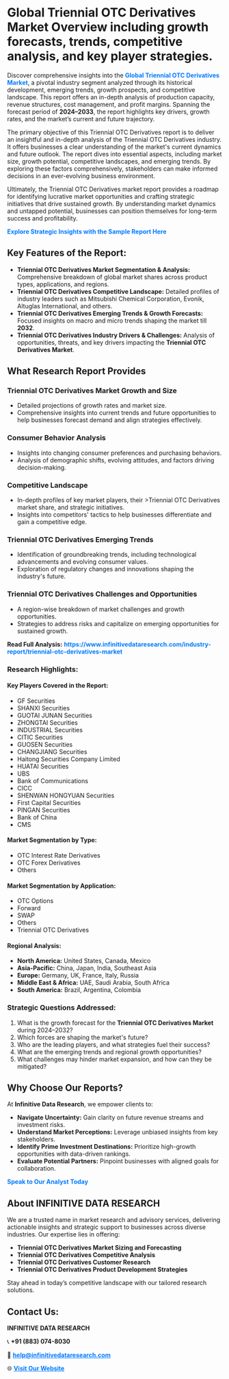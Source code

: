 <h1>Global Triennial OTC Derivatives Market Overview including growth forecasts, trends, competitive analysis, and key player strategies.</h1>
<p>
Discover comprehensive insights into the 
<a href="https://www.infinitivedataresearch.com/industry-report/triennial-otc-derivatives-market" rel="dofollow" style="color: #007BFF; text-decoration: none;"><strong>Global Triennial OTC Derivatives Market</strong></a>, a pivotal industry segment analyzed through its historical development, emerging trends, growth prospects, and competitive landscape. This report offers an in-depth analysis of production capacity, revenue structures, cost management, and profit margins. Spanning the forecast period of <strong>2024–2033</strong>, the report highlights key drivers, growth rates, and the market’s current and future trajectory.
</p>
<p>
The primary objective of this Triennial OTC Derivatives report is to deliver an insightful and in-depth analysis of the Triennial OTC Derivatives industry. It offers businesses a clear understanding of the market's current dynamics and future outlook. The report dives into essential aspects, including market size, growth potential, competitive landscapes, and emerging trends. By exploring these factors comprehensively, stakeholders can make informed decisions in an ever-evolving business environment.
</p>
<p>
Ultimately, the Triennial OTC Derivatives market report provides a roadmap for identifying lucrative market opportunities and crafting strategic initiatives that drive sustained growth. By understanding market dynamics and untapped potential, businesses can position themselves for long-term success and profitability.
</p>
<p>
<a href="https://www.infinitivedataresearch.com/request-sample/reportId=102189" style="color: #007BFF; text-decoration: none;"><strong>Explore Strategic Insights with the Sample Report Here</strong></a>
</p>

<h2>Key Features of the Report:</h2>
<ul>
<li><strong>Triennial OTC Derivatives Market Segmentation & Analysis:</strong> Comprehensive breakdown of global market shares across product types, applications, and regions.</li>
<li><strong>Triennial OTC Derivatives Competitive Landscape:</strong> Detailed profiles of industry leaders such as Mitsubishi Chemical Corporation, Evonik, Altuglas International, and others.</li>
<li><strong>Triennial OTC Derivatives Emerging Trends & Growth Forecasts:</strong> Focused insights on macro and micro trends shaping the market till <strong>2032</strong>.</li>
<li><strong>Triennial OTC Derivatives Industry Drivers & Challenges:</strong> Analysis of opportunities, threats, and key drivers impacting the <strong>Triennial OTC Derivatives Market</strong>.</li>
</ul>

<h2>What Research Report Provides</h2>
<h3>Triennial OTC Derivatives Market Growth and Size</h3>
<ul>
<li>Detailed projections of growth rates and market size.</li>
<li>Comprehensive insights into current trends and future opportunities to help businesses forecast demand and align strategies effectively.</li>
</ul>

<h3>Consumer Behavior Analysis</h3>
<ul>
<li>Insights into changing consumer preferences and purchasing behaviors.</li>
<li>Analysis of demographic shifts, evolving attitudes, and factors driving decision-making.</li>
</ul>

<h3>Competitive Landscape</h3>
<ul>
<li>In-depth profiles of key market players, their >Triennial OTC Derivatives market share, and strategic initiatives.</li>
<li>Insights into competitors' tactics to help businesses differentiate and gain a competitive edge.</li>
</ul>

<h3>Triennial OTC Derivatives Emerging Trends</h3>
<ul>
<li>Identification of groundbreaking trends, including technological advancements and evolving consumer values.</li>
<li>Exploration of regulatory changes and innovations shaping the industry's future.</li>
</ul>

<h3>Triennial OTC Derivatives Challenges and Opportunities</h3>
<ul>
<li>A region-wise breakdown of market challenges and growth opportunities.</li>
<li>Strategies to address risks and capitalize on emerging opportunities for sustained growth.</li>
</ul>
<p><strong>Read Full Analysis:</strong> <a href="https://www.infinitivedataresearch.com/industry-report/triennial-otc-derivatives-market" rel="dofollow" style="color: #007BFF; text-decoration: none;"><strong>https://www.infinitivedataresearch.com/industry-report/triennial-otc-derivatives-market</strong></a></p>
<h3>Research Highlights:</h3>
<h4>Key Players Covered in the Report:</h4>
<ul><li>GF Securities</li><li>SHANXI Securities</li><li>GUOTAI JUNAN Securities</li><li>ZHONGTAI Securities</li><li>INDUSTRIAL Securities</li><li>CITIC Securities</li><li>GUOSEN Securities</li><li>CHANGJIANG Securities</li><li>Haitong Securities Company Limited</li><li>HUATAI Securities</li><li>UBS</li><li>Bank of Communications</li><li>CICC</li><li>SHENWAN HONGYUAN Securities</li><li>First Capital Securities</li><li>PINGAN Securities</li><li>Bank of China</li><li>CMS</li></ul>
<h4>Market Segmentation by Type:</h4>
<ul><li>OTC Interest Rate Derivatives</li><li>OTC Forex Derivatives</li><li>Others</li></ul>
<h4>Market Segmentation by Application:</h4>
<ul><li>OTC Options</li><li>Forward</li><li>SWAP</li><li>Others</li><li>Triennial OTC Derivatives</li></ul>

<h4>Regional Analysis:</h4>
<ul>
<li><strong>North America:</strong> United States, Canada, Mexico</li>
<li><strong>Asia-Pacific:</strong> China, Japan, India, Southeast Asia</li>
<li><strong>Europe:</strong> Germany, UK, France, Italy, Russia</li>
<li><strong>Middle East & Africa:</strong> UAE, Saudi Arabia, South Africa</li>
<li><strong>South America:</strong> Brazil, Argentina, Colombia</li>
</ul>

<h3>Strategic Questions Addressed:</h3>
<ol>
<li>What is the growth forecast for the <strong>Triennial OTC Derivatives Market</strong> during 2024–2032?</li>
<li>Which forces are shaping the market's future?</li>
<li>Who are the leading players, and what strategies fuel their success?</li>
<li>What are the emerging trends and regional growth opportunities?</li>
<li>What challenges may hinder market expansion, and how can they be mitigated?</li>
</ol>

<h2>Why Choose Our Reports?</h2>
<p>At <strong>Infinitive Data Research</strong>, we empower clients to:</p>
<ul>
<li><strong>Navigate Uncertainty:</strong> Gain clarity on future revenue streams and investment risks.</li>
<li><strong>Understand Market Perceptions:</strong> Leverage unbiased insights from key stakeholders.</li>
<li><strong>Identify Prime Investment Destinations:</strong> Prioritize high-growth opportunities with data-driven rankings.</li>
<li><strong>Evaluate Potential Partners:</strong> Pinpoint businesses with aligned goals for collaboration.</li>
</ul>
<p><a href="https://www.infinitivedataresearch.com/industry-report/triennial-otc-derivatives-market" rel="dofollow" style="color: #007BFF; text-decoration: none;"><strong>Speak to Our Analyst Today</strong></a></p>

<h2>About INFINITIVE DATA RESEARCH</h2>
<p>We are a trusted name in market research and advisory services, delivering actionable insights and strategic support to businesses across diverse industries. Our expertise lies in offering:</p>
<ul>
<li><strong>Triennial OTC Derivatives Market Sizing and Forecasting</strong></li>
<li><strong>Triennial OTC Derivatives Competitive Analysis</strong></li>
<li><strong>Triennial OTC Derivatives Customer Research</strong></li>
<li><strong>Triennial OTC Derivatives Product Development Strategies</strong></li>
</ul>
<p>Stay ahead in today’s competitive landscape with our tailored research solutions.</p>

<h2>Contact Us:</h2>
<p><strong>INFINITIVE DATA RESEARCH</strong></p>
<p>📞 <strong>+91 (883) 074-8030</strong></p>
<p>📧 <strong><a href="mailto:help@infinitivedataresearch.com" style="color: #007BFF;">help@infinitivedataresearch.com</a></strong></p>
<p>🌐 <strong><a href="https://www.infinitivedataresearch.com" rel="dofollow" style="color: #007BFF;">Visit Our Website</a></strong></p>